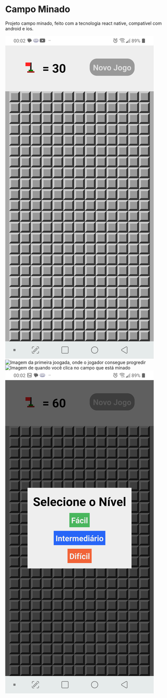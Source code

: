 # Campo Minado
Projeto campo minado, feito com a tecnologia react native, compatível com android e ios.

![Imagem inicial do jogo](./assets/images/pirnt1.png)
![Imagem da primeira joogada, onde o jogador consegue progredir](./assets/images/pirnt2.png)
![Imagem de quando você clica no campo que está minado](./assets/images/expodiu.png)
![Imagem da opção da dificuldade do jogo](./assets/images/dificuldade.png)
